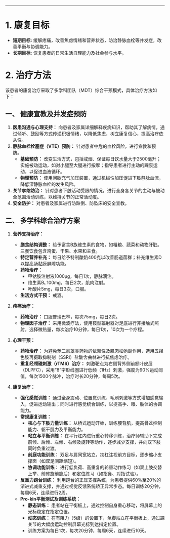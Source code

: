 ***

# 1. 康复目标

*   **短期目标:** 缓解疼痛，改善焦虑情绪和营养状态，防治静脉血栓等并发症，改善平衡与协调能力。
*   **长期目标:** 恢复患者的日常生活自理能力及社会参与水平。

# 2. 治疗方法

该患者的康复治疗采取了多学科团队（MDT）综合干预模式，具体治疗方法如下：

## **一、 健康宣教及并发症预防**

1.  **医患沟通与心理支持：** 向患者及家属详细解释疾病知识，帮助其了解病情，通过倾听、鼓励等方式传递积极情绪，以降低焦虑，树立康复信心，提高治疗依从性。
2.  **静脉血栓栓塞症（VTE）预防：** 针对患者中危的血栓风险，进行宣教和预防。
    *   **基础预防：** 改变生活方式，包括戒烟、保证每日饮水量大于2500毫升；实施被动运动，如对小腿至大腿进行按摩；指导患者进行主动的踝泵运动，以促进血液循环。
    *   **物理预防：** 使用间歇充气加压装置，通过机械性加压促进下肢静脉血流，降低深静脉血栓的发生风险。
3.  **关节挛缩防治：** 针对患者下肢活动受限的情况，进行全身各关节的主动与被动全范围活动训练，以维持关节的正常活动度。
4.  **安全防护：** 对患者及家属进行防跌倒、防坠床的安全宣教。

## **二、 多学科综合治疗方案**

1.  **营养支持治疗：**
    *   **膳食结构调整：** 给予富含B族维生素的食物，如粗粮、蔬菜和动物肝脏。三餐饮食包含鸡蛋、干果、水果和主食。
    *   **特定营养补充：** 每日给予特制酸奶400克以改善肠道菌群；补充维生素D以提高肠黏膜屏障功能。
    *   **药物治疗：**
        *   甲钴胺注射液1000μg，每日1次，静脉滴注。
        *   维生素B₁ 100mg，每日2次，肌肉注射。
        *   叶酸片5mg，每日3次，口服。
    *   **生活方式干预：** 戒酒。

2.  **疼痛治疗：**
    *   **药物治疗：** 口服普瑞巴林，每次75mg，每日2次。
    *   **物理因子治疗：** 采用微波疗法，使用鞍型辐射器对足底进行非接触式照射，选择微热量，每次治疗10分钟，每日1次，10次为一个疗程。

3.  **心理干预：**
    *   **药物治疗：** 为避免苯二氮䓬类药物的依赖性及肌肉松弛副作用，选用五羟色胺再摄取抑制剂（SSRI）盐酸舍曲林进行抗焦虑治疗。
    *   **重复经颅磁刺激（rTMS）治疗：** 刺激靶点为右侧背外侧前额叶皮层（DLPFC），采用“8”字形线圈进行低频（1Hz）刺激，强度为90%运动阈值，每次1500个脉冲，治疗时长20分钟，每周5次。

4.  **康复治疗：**
    *   **强化感觉训练：** 通过全身震动、位置觉训练、毛刷刺激等方式增加感觉输入，促进运动输出；同时进行感觉统合训练，以提高手、眼、肢体的协调能力。
    *   **常规康复训练：**
        *   **核心与下肢力量训练：** 从桥式运动开始，训练腰背肌，提高骨盆控制能力、躯干肌力及平衡能力。
        *   **站立与平衡训练：** 在平行杠内进行重心转移训练，治疗师辅助下完成前倾、后倾、左倾、右倾及旋转等动作，逐步减少支撑，并向双下肢同时负重过渡。
        *   **前庭功能训练：** 双足与肩同宽站立，扶杠注视前方目标，逐步缩小支撑面（如双足间距缩短）。
        *   **协调功能训练：** 进行低负荷、高重复的轮替动作练习（如双上肢交替上举、前臂旋前旋后）和定位练习（如指鼻、对指试验）。
    *   **反重力跑台训练：** 利用跑台的正压支撑系统，为患者提供60%至20%的渐进式减重支撑，并通过视觉反馈系统矫正异常步态。每日训练20分钟，每周6天，连续进行2周。
    *   **Pro-kin平衡测试及训练系统：**
        *   **静态训练：** 患者站在平衡板上，通过控制自身重心移动，将屏幕上的光标稳定在指定位置。
        *   **动态训练：** 在有阻力（5级）的设置下，单脚站立在平衡板上，通过踝关节的大幅度运动控制屏幕光标到达指定位置。
        *   训练方案为每日1次，每次20分钟，每周6天，连续进行10天。